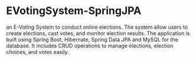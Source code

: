 # EVotingSystem-SpringJPA

an E-Voting System to conduct online elections. The system allow users to create elections, cast votes, and monitor election results. The application is built using Spring Boot, Hibernate, Spring Data JPA and MySQL for the database. It includes CRUD operations to manage elections, election choices, and votes easily.
